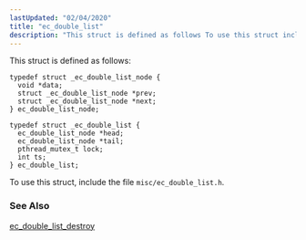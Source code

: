 ```yaml
---
lastUpdated: "02/04/2020"
title: "ec_double_list"
description: "This struct is defined as follows To use this struct include the file misc ec double list h ec double list destroy..."
---
```


This struct is defined as follows:

```
typedef struct _ec_double_list_node {
  void *data;
  struct _ec_double_list_node *prev;
  struct _ec_double_list_node *next;
} ec_double_list_node;

typedef struct _ec_double_list {
  ec_double_list_node *head;
  ec_double_list_node *tail;
  pthread_mutex_t lock;
  int ts;
} ec_double_list;
```

To use this struct, include the file `misc/ec_double_list.h`.

### <a name="idp43641280"></a> See Also

[ec_double_list_destroy](/momentum/3/3-api/apis-ec-double-list-destroy)